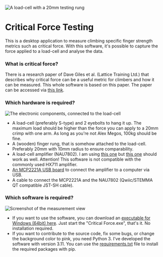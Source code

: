 ![A load-cell with a 20mm testing rung](https://philaudio.files.wordpress.com/2023/01/wagezelle.jpg?w=1024)

# Critical Force Testing
This is a desktop application to measure climbing specific finger strength metrics such as critical force. With this software, it's possible to capture the force applied to a load-cell and analyse the data.

### What is critical force?
There is a research paper of Dave Giles et al. (Lattice Training Ltd.) that describes why critical force can be a useful metric for climbers and how it can be measured. This whole software is based on this paper. The paper can be accessed via [this link](https://www.researchgate.net/publication/343601001_An_All-Out_Test_to_Determine_Finger_Flexor_Critical_Force_in_Rock_Climbers).

### Which hardware is required?
![The electronic components, connected to the load-cell](https://philaudio.files.wordpress.com/2023/01/hardware.jpg?w=1024)
* A load-cell (preferably S-type) and 2 eyebolts to hang it up. The maximum load should be higher than the force you can apply to a 20mm crimp with one arm. As long as you're not Alex Megos, 100kg should be fine.
* A (wooden) finger rung, that is somehow attached to the load-cell. Preferably 20mm with 10mm radius to ensure comparability.
* A load-cell amplifier (NAU7802). I am using [this one](https://www.sparkfun.com/products/15242) but [this one](https://www.adafruit.com/product/4538) should work as well. Attention! This software is not compatible with the commonly used HX711 amplifier. 
* [An MCP2221A USB board](https://www.adafruit.com/product/4471) to connect the amplifier to a computer via USB.
* A cable to connect the MCP2221A and the NAU7802 (Qwiic/STEMMA QT compatible JST-SH cable).

### Which software is required?
![Screenshot of the measurement view](https://philaudio.files.wordpress.com/2023/01/screenshot1-1.png)
* If you want to use the software, you can download an [executable for Windows (64bit) here](https://philaudio.wordpress.com/projects/climbing/). Just start the "Critical Force.exe", that's it. No installation required.
* If you want to contribute to the source code, fix some bugs, or change the background color to pink, you need Python 3. I've developed the software with version 3.11. You can use the [requirements.txt](requirements.txt) file to install the required packages with pip.
